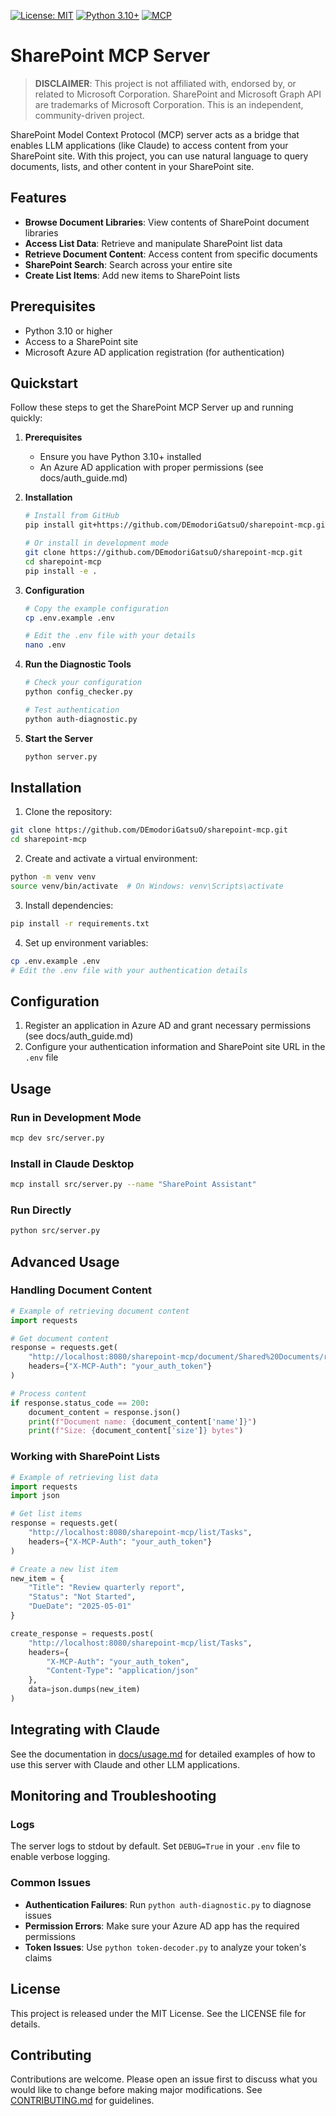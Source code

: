 [![License: MIT](https://img.shields.io/badge/License-MIT-yellow.svg)](https://opensource.org/licenses/MIT)
[![Python 3.10+](https://img.shields.io/badge/Python-3.10+-blue.svg)](https://www.python.org/downloads/)
[![MCP](https://img.shields.io/badge/MCP-Compatible-green.svg)](https://docs.anthropic.com/claude/docs/model-context-protocol)
# SharePoint MCP Server

> **DISCLAIMER**: This project is not affiliated with, endorsed by, or related to Microsoft Corporation. SharePoint and Microsoft Graph API are trademarks of Microsoft Corporation. This is an independent, community-driven project.

SharePoint Model Context Protocol (MCP) server acts as a bridge that enables LLM applications (like Claude) to access content from your SharePoint site. With this project, you can use natural language to query documents, lists, and other content in your SharePoint site.

## Features

- **Browse Document Libraries**: View contents of SharePoint document libraries
- **Access List Data**: Retrieve and manipulate SharePoint list data
- **Retrieve Document Content**: Access content from specific documents
- **SharePoint Search**: Search across your entire site
- **Create List Items**: Add new items to SharePoint lists

## Prerequisites

- Python 3.10 or higher
- Access to a SharePoint site
- Microsoft Azure AD application registration (for authentication)

## Quickstart

Follow these steps to get the SharePoint MCP Server up and running quickly:

1. **Prerequisites**
   - Ensure you have Python 3.10+ installed
   - An Azure AD application with proper permissions (see docs/auth_guide.md)

2. **Installation**
   ```bash
   # Install from GitHub
   pip install git+https://github.com/DEmodoriGatsuO/sharepoint-mcp.git

   # Or install in development mode
   git clone https://github.com/DEmodoriGatsuO/sharepoint-mcp.git
   cd sharepoint-mcp
   pip install -e .
   ```

3. **Configuration**
   ```bash
   # Copy the example configuration
   cp .env.example .env
   
   # Edit the .env file with your details
   nano .env
   ```

4. **Run the Diagnostic Tools**
   ```bash
   # Check your configuration
   python config_checker.py
   
   # Test authentication
   python auth-diagnostic.py
   ```

5. **Start the Server**
   ```bash
   python server.py
   ```

## Installation

1. Clone the repository:

```bash
git clone https://github.com/DEmodoriGatsuO/sharepoint-mcp.git
cd sharepoint-mcp
```

2. Create and activate a virtual environment:

```bash
python -m venv venv
source venv/bin/activate  # On Windows: venv\Scripts\activate
```

3. Install dependencies:

```bash
pip install -r requirements.txt
```

4. Set up environment variables:

```bash
cp .env.example .env
# Edit the .env file with your authentication details
```

## Configuration

1. Register an application in Azure AD and grant necessary permissions (see docs/auth_guide.md)
2. Configure your authentication information and SharePoint site URL in the `.env` file

## Usage

### Run in Development Mode

```bash
mcp dev src/server.py
```

### Install in Claude Desktop

```bash
mcp install src/server.py --name "SharePoint Assistant"
```

### Run Directly

```bash
python src/server.py
```

## Advanced Usage

### Handling Document Content

```python
# Example of retrieving document content
import requests

# Get document content
response = requests.get(
    "http://localhost:8080/sharepoint-mcp/document/Shared%20Documents/report.docx", 
    headers={"X-MCP-Auth": "your_auth_token"}
)

# Process content
if response.status_code == 200:
    document_content = response.json()
    print(f"Document name: {document_content['name']}")
    print(f"Size: {document_content['size']} bytes")
```

### Working with SharePoint Lists

```python
# Example of retrieving list data
import requests
import json

# Get list items
response = requests.get(
    "http://localhost:8080/sharepoint-mcp/list/Tasks", 
    headers={"X-MCP-Auth": "your_auth_token"}
)

# Create a new list item
new_item = {
    "Title": "Review quarterly report",
    "Status": "Not Started",
    "DueDate": "2025-05-01"
}

create_response = requests.post(
    "http://localhost:8080/sharepoint-mcp/list/Tasks", 
    headers={
        "X-MCP-Auth": "your_auth_token",
        "Content-Type": "application/json"
    },
    data=json.dumps(new_item)
)
```

## Integrating with Claude

See the documentation in [docs/usage.md](docs/usage.md) for detailed examples of how to use this server with Claude and other LLM applications.

## Monitoring and Troubleshooting

### Logs

The server logs to stdout by default. Set `DEBUG=True` in your `.env` file to enable verbose logging.

### Common Issues

- **Authentication Failures**: Run `python auth-diagnostic.py` to diagnose issues
- **Permission Errors**: Make sure your Azure AD app has the required permissions
- **Token Issues**: Use `python token-decoder.py` to analyze your token's claims

## License

This project is released under the MIT License. See the LICENSE file for details.

## Contributing

Contributions are welcome. Please open an issue first to discuss what you would like to change before making major modifications. See [CONTRIBUTING.md](CONTRIBUTING.md) for guidelines.
